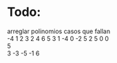 # Todo:

arreglar polinomios casos que fallan  
-4 1 2 3 2 4 6 5 3 1 -4 0 -2 5 2 5 0 0  
5  
3 -3 -5 -1 6  